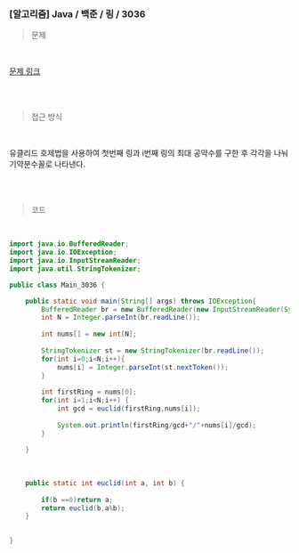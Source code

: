 <h3>[알고리즘]  Java / 백준 / 링 / 3036 </h3>

> 문제
> 

<br>

[문제 링크](https://www.acmicpc.net/problem/3036)

<br>

<br>

> 접근 방식
> 

<br>

유클리드 호제법을 사용하여 첫번째 링과 i번째 링의 최대 공약수를 구한 후 각각을 나눠 기약분수꼴로 나타낸다.

<br>
<br>

> 코드
> 

<br>

```java
import java.io.BufferedReader;
import java.io.IOException;
import java.io.InputStreamReader;
import java.util.StringTokenizer;

public class Main_3036 {

	public static void main(String[] args) throws IOException{
		BufferedReader br = new BufferedReader(new InputStreamReader(System.in));
		int N = Integer.parseInt(br.readLine());
		
		int nums[] = new int[N];
		
		StringTokenizer st = new StringTokenizer(br.readLine());
		for(int i=0;i<N;i++){
			nums[i] = Integer.parseInt(st.nextToken());
		}
		
		int firstRing = nums[0];
		for(int i=1;i<N;i++) {
			int gcd = euclid(firstRing,nums[i]);
			
			System.out.println(firstRing/gcd+"/"+nums[i]/gcd);
		}
		
	}
	
	
	
	public static int euclid(int a, int b) {
		
		if(b ==0)return a;
		return euclid(b,a%b);
	}
	

}
```

